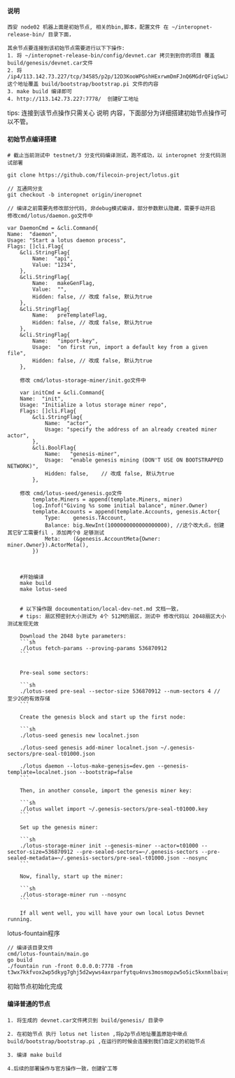 #### 说明

    西安 node02 机器上面是初始节点, 相关的bin,脚本，配置文件 在 ~/interopnet-release-bin/ 目录下面，
    
    其余节点要连接到该初始节点需要进行以下下操作:
    1. 将 ~/interopnet-release-bin/config/devnet.car 拷贝到到你的项目 覆盖 build/genesis/devnet.car文件
    2. 将 /ip4/113.142.73.227/tcp/34585/p2p/12D3KooWPGshHExrwmDmFJnQ6MGdrQFiqSwLXw9uCfSLNM21anHP 这个地址覆盖 build/bootstrap/bootstrap.pi 文件的内容
    3. make build 编译即可
    4. http://113.142.73.227:7778/  创建矿工地址
   

tips: 连接到该节点操作只需关心 说明 内容，下面部分为详细搭建初始节点操作可以不管。

#### 初始节点编译搭建

    # 截止当前测试中 testnet/3 分支代码编译测试，跑不成功，以 interopnet 分支代码测试部署

    git clone https://github.com/filecoin-project/lotus.git
    
    // 互通网分支
    git checkout -b interopnet origin/ineropnet

    // 编译之前需要先修改部分代码, 非debug模式编译，部分参数默认隐藏，需要手动开启
    修改cmd/lotus/daemon.go文件中

    var DaemonCmd = &cli.Command{
	Name:  "daemon",
	Usage: "Start a lotus daemon process",
	Flags: []cli.Flag{
		&cli.StringFlag{
			Name:  "api",
			Value: "1234",
		},
		&cli.StringFlag{
			Name:   makeGenFlag,
			Value:  "",
			Hidden: false, // 改成 false, 默认为true
		},
		&cli.StringFlag{
			Name:   preTemplateFlag,
			Hidden: false, // 改成 false, 默认为true
		},
		&cli.StringFlag{
			Name:   "import-key",
			Usage:  "on first run, import a default key from a given file",
			Hidden: false, // 改成 false, 默认为true
		},

        修改 cmd/lotus-storage-miner/init.go文件中
    
        var initCmd = &cli.Command{
        Name:  "init",
        Usage: "Initialize a lotus storage miner repo",
        Flags: []cli.Flag{
            &cli.StringFlag{
                Name:  "actor",
                Usage: "specify the address of an already created miner actor",
            },
            &cli.BoolFlag{
                Name:   "genesis-miner",
                Usage:  "enable genesis mining (DON'T USE ON BOOTSTRAPPED NETWORK)",
                Hidden: false,    // 改成 false, 默认为true
            },

        修改 cmd/lotus-seed/genesis.go文件
        	template.Miners = append(template.Miners, miner)
			log.Infof("Giving %s some initial balance", miner.Owner)
			template.Accounts = append(template.Accounts, genesis.Actor{
				Type:    genesis.TAccount,
				Balance: big.NewInt(1000000000000000000), //这个改大点，创建其它矿工需要fil ，添加两个0 足够测试
				Meta:    (&genesis.AccountMeta{Owner: miner.Owner}).ActorMeta(),
			})



        #开始编译
        make build
        make lotus-seed


        # 以下操作跟 docoumentation/local-dev-net.md 文档一致，
        # tips: 扇区预密封大小测试为 4个 512M的扇区，测试中 修改代码以 2048扇区大小测试发现无效

        Download the 2048 byte parameters:
        ```sh
        ./lotus fetch-params --proving-params 536870912
        ```


        Pre-seal some sectors:

        ```sh
        ./lotus-seed pre-seal --sector-size 536870912 --num-sectors 4 // 至少2G的有效存储 
        ```

        Create the genesis block and start up the first node:

        ```sh
        ./lotus-seed genesis new localnet.json
        
        ./lotus-seed genesis add-miner localnet.json ~/.genesis-sectors/pre-seal-t01000.json
        
        ./lotus daemon --lotus-make-genesis=dev.gen --genesis-template=localnet.json --bootstrap=false
        ```

        Then, in another console, import the genesis miner key:

        ```sh
        ./lotus wallet import ~/.genesis-sectors/pre-seal-t01000.key
        ```

        Set up the genesis miner:

        ```sh
        ./lotus-storage-miner init --genesis-miner --actor=t01000 --sector-size=536870912 --pre-sealed-sectors=~/.genesis-sectors --pre-sealed-metadata=~/.genesis-sectors/pre-seal-t01000.json --nosync
        ```

        Now, finally, start up the miner:

        ```sh
        ./lotus-storage-miner run --nosync
        ```

        If all went well, you will have your own local Lotus Devnet running.

lotus-fountain程序

    // 编译该目录文件
    cmd/lotus-fountain/main.go
    go build
    ./fountain run -front 0.0.0.0:7778 -from t3wx7kkfvox2wp5dkyg7ghj5d2wyws4axrparfytqu4nvs3mosmopzw5o5ic5kxnmlbaivgob6rww5fcsygj6q

初始节点初始化完成

#### 编译普通的节点

    1. 将生成的 devnet.car文件拷贝到 build/genesis/ 目录中

    2. 在初始节点 执行 lotus net listen ,将p2p节点地址覆盖原始中继点 build/bootstrap/bootstrap.pi ,在运行的时候会连接到我们自定义的初始节点
    
    3. 编译 make build

    4.后续的部署操作与官方操作一致，创建矿工等




